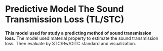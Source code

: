 # Predictive Model The Sound Transmission Loss (TL/STC) # 

**This model used for study a predicting method of sound transmission loss.**
The model used material property to estimate the sound transmission loss.
Then evaluate by STC/Rw/OITC standard and visualization. 
